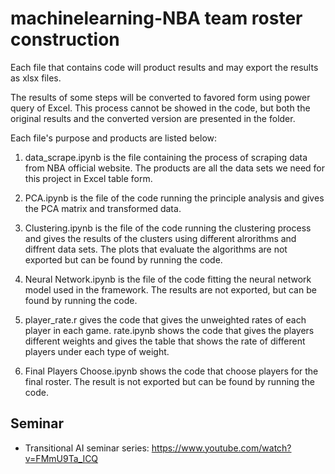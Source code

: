 # machinelearning-NBA team roster construction

Each file that contains code will product results and may export the results as xlsx files.

The results of some steps will be converted to favored form using power query of Excel. This process cannot be showed in the code, but both the original results and the converted version are presented in the folder. 

Each file's purpose and products are listed below:

1) data_scrape.ipynb is the file containing the process of scraping data from NBA official website. The products are all the data sets we need for this project in Excel table form.

2) PCA.ipynb is the file of the code running the principle analysis and gives the PCA matrix and transformed data.

3) Clustering.ipynb is the file of the code running the clustering process and gives the results of the clusters using different alrorithms and diffrent data sets. The plots that evaluate the algorithms are not exported but can be found by running the code. 

4) Neural Network.ipynb is the file of the code fitting the neural network model used in the framework. The results are not exported, but can be found by running the code. 

5) player_rate.r gives the code that gives the unweighted rates of each player in each game. rate.ipynb shows the code that gives the players different weights and gives the table that shows the rate of different players under each type of weight.

6) Final Players Choose.ipynb shows the code that choose players for the final roster. The result is not exported but can be found by running the code.

## Seminar
* Transitional AI seminar series: https://www.youtube.com/watch?v=FMmU9Ta_ICQ
  
